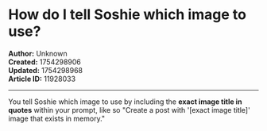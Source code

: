 # How do I tell Soshie which image to use?

**Author:** Unknown  
**Created:** 1754298906  
**Updated:** 1754298968  
**Article ID:** 11928033  

---

You tell Soshie which image to use by including the **exact image title in quotes** within your prompt, like so "Create a post with '[exact image title]' image that exists in memory."
